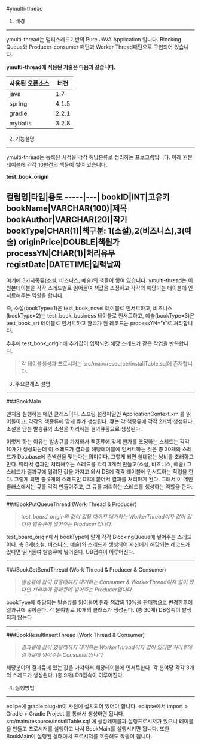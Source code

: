 #ymulti-thread


1. 배경
----------------------

ymulti-thread는 멀티스레드기반의 Pure JAVA Application 입니다. 
Blocking Queue와 Producer-consumer 패턴과 Worker Thread패턴으로 구현되어 있습니다.



**ymulti-thread에 적용된 기술은 다음과 같습니다.**

사용된 오픈소스|버전
------------|---
java|1.7
spring|4.1.5
gradle|2.2.1
mybatis|3.2.8


2. 기능설명
-----------------
ymulti-thread는 등록된 서적을 각각 해당분류로 정리하는 프로그램입니다. 
아래 원본 테이블에  각각 10만건의 책들이 쌓여 있습니다.

**test_book_origin**

컬럼명|타입|용도
-----|---|
bookID|INT|고유키
bookName|VARCHAR(100)|제목
bookAuthor|VARCHAR(20)|작가
bookType|CHAR(1)|책구분: 1(소설),2(비즈니스),3(예술)
originPrice|DOUBLE|책원가
processYN|CHAR(1)|처리유무
registDate|DATETIME|입력날짜
----------------
여기에 3가지종류(소설, 비즈니스, 예술)의 책들이 쌓여 있습니다. ymulti-thread는 이 원본테이블을 각각 스레드별로 읽어들여 
책값을 조정하고 각각의 해당되는 테이블에 인서트해주는 역할을 합니다. 

즉, 소설(bookType=1)은 test_book_novel 테이블로 인서트하고, 
비즈니스(bookType=2)는 test_book_business 테이블로 인서트하고, 예술(bookType=3)은 test_book_art 테이블로 인서트하고 
완료가 된 레코드는 processYN='Y'로 처리합니다. 

추후에 test_book_origin에 추가값이 입력되면 해당 스레드가 같은 작업을 반복합니다. 

>각 테이블생성과 프로시저는 src/main/resource/installTable.sql에 존재합니다. 


3. 주요클래스 설명
----------------
###BookMain

맨처음 실행하는 메인 클래스이다. 스프링 설정파일인 ApplicationContext.xml를 읽어들이고, 각각의 책종류에 맞게 큐가 생성된다. 
큐는 각 책종류에 각각 2개씩 생성된다. 소설을 담는 발송큐와 소설을 처리하는 결과큐등으로 생성된다. 

이렇게 하는 이유는 발송큐를 가져와서 책종류에 맞게 원가를 조정하는 스레드는 각각 10개가 생성되는데 이 스레드가 결과를 해당테이블에 인서트하는 것은 총 30개의 스레드가 Database에 컨넥션을 맺는다는 의미이다. 그렇게 되면 쓸데없는 낭비를 초래하고 만다. 따라서 결과만 처리해주는 스레드를 
각각 3개씩 만들고(소설, 비즈니스, 예술) 그 스레드가 결과큐에 입려된 값을 가지고 와서 DB에 각각 테이블에 인서트하는 작업을 한다. 
그렇게 되면 총 9개의 스레드만 DB에 붙어서 결과를 처리하게 된다. 
그래서 이 메인클래스에서는 큐를 각각 만들어주고, 그 큐를 처리하는 스레드를 생성하는 역할을 한다. 

----------------
###BookPutQueueThread (Work Thread & Producer)
>_test_board_origin의 값이 있을 때까지 대기하는  WorkerThread이자 값이 있다면 발송큐에 넣어주는 Producer입니다._

test_board_origin에서 bookType에 맡게 각각 BlockingQueue에 넣어주는  스레드이다.
총 3개(소설, 비즈니스, 예술)의 스레드가 생성되어 자신에게 해당되는 레코드가 있다면 읽어들여 발송큐에 넣어준다. 
DB접속이 이루어진다.

----------------
###BookGetSendThread (Work Thread & Producer & Consumer)
>_발송큐에 값이 있을때까지 대기하는 Consumer & WorkerThread이자 값이 있다면 처리후에 결과큐에 넣어주는 Producer입니다._

bookType에 해당되는 발송큐를 읽어들여 원래 책값의 10%을 판매액으로 변경한후에 결과큐에 넣어준다. 
각 분야별로 10개의 클래스가 생성된다. (총 30개)
DB접속이 발생되지 않는다

---------------

###BookResultInsertThread (Work Thread & Consumer)
>_결과큐에 값이 있을때까지 대기하는 WorkerThread이자 값이 있다면 처리후에 결과큐에 넣어주는 Consumer입니다._

해당분야의 결과큐에 있는 값을 가져와서 해당테이블에 인서트한다. 각 분야당 각각 3개의 스레드가 생성된다. (총 9개)
DB접속이 이루어진다.


4. 실행방법
----------------
eclipe에 gradle plug-in이 사전에 설치되어 있어야 합니다. 
eclipse에서 import > Gradle > Gradle Project 를 통해서 생성하면 됩니다. 
src/main/resource/installTable.sql 에 생성테이블과 실행프로시저가 있으니 테이블을 만들고 프로시저를 실행하고 나서 
BookMain를 실행시키면 됩니다. 또한 BookMain이 실행된 상태에서 프로시저를 호출해도 작동이 됩니다.


